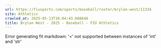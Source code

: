 ```yaml
---
url: https://fiusports.com/sports/baseball/roster/brylan-west/11334
site: Athletics
crawled_at: 2025-05-13T10:04:43.608646
title: Brylan West - 2025 - Baseball - FIU Athletics
---
```


Error generating fit markdown: '<' not supported between instances of 'int' and 'str'